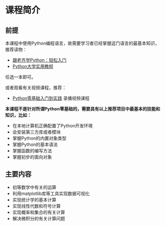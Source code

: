 # 课程简介

## 前提

本课程中使用Python编程语言，故需要学习者已经掌握这门语言的最基本知识，推荐读物：

- [跟老齐学Python：轻松入门](http://www.itdiffer.com/learn_python.html)
- [Python大学实用教程](http://www.itdiffer.com/python_course.html)

任选一本即可。

或者观看有关视频课程，推荐：

- [Python零基础入门到实践](https://edu.csdn.net/course/detail/26676)  录播视频课程

**本课程不是针对所谓Python零基础的，需要具有以上推荐项目中最基本的技能和知识，比如：**

- 在本地计算机正确配置了Python开发环境
- 会安装第三方库或者模块
- 掌握Python的内置对象类型
- 掌握Python的基本语法
- 掌握函数的编写方法
- 掌握初步的面向对象

## 主要内容

- 初等数学中有关的运算
- 利用matplotlib库等工具实现数据可视化
- 实现统计学的基本计算
- 实现线性代数和符号计算
- 实现概率和集合的有关计算
- 解决微积分的有关计算问题

